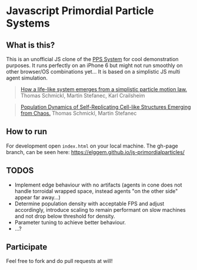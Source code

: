 # Javascript Primordial Particle Systems

## What is this?

This is an unofficial JS clone of the [PPS System](http://zool33.uni-graz.at/artlife/PPS) for cool demonstration purposes. It runs perfectly on an iPhone 6 but might not run smoothly on other browser/OS combinations yet... It is based on a simplistic JS multi agent simulation.

> [How a life-like system emerges from a simplistic particle motion law.](http://www.nature.com/articles/srep37969) Thomas Schmickl, Martin Stefanec, Karl Crailsheim

> [Population Dynamics of Self-Replicating Cell-like Structures Emerging from Chaos.](http://zool33.uni-graz.at/artlife/sites/default/files/1512.04478v2.pdf) Thomas Schmickl, Martin Stefanec

## How to run

For development open `index.html` on your local machine. The gh-page branch, can be seen here: https://elggem.github.io/js-primordialparticles/

## TODOS

  - Implement edge behaviour with no artifacts (agents in cone does not handle torroidal wrapped space, instead agents "on the other side" appear far away...)
  - Determine population density with acceptable FPS and adjust accordingly, introduce scaling to remain performant on slow machines and not drop below threshold for density.
  - Parameter tuning to achieve better behaviour.
  - ...?

## Participate

Feel free to fork and do pull requests at will!
